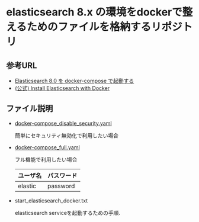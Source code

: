 # elasticsearch 8.x の環境をdockerで整えるためのファイルを格納するリポジトリ

## 参考URL

- [Elasticsearch 8.0 を docker-compose で起動する][1]
- [(公式) Install Elasticsearch with Docker][2]

## ファイル説明

- [docker-compose\_disable\_security.yaml](docker-compose_disable_security.yaml)

    簡単にセキュリティ無効化で利用したい場合

- [docker-compose\_full.yaml](docker-compose_full.yaml)

    フル機能で利用したい場合

    |ユーザ名|パスワード|
    |:---|:---|
    |elastic|password|

- start\_elasticsearch\_docker.txt

    elasticsearch serviceを起動するための手順.

[1]: https://zenn.dev/fujimotoshinji/scraps/4fb4616976ee00 "Elasticsearch 8.0 を docker-compose で起動する"
[2]: https://www.elastic.co/guide/en/elasticsearch/reference/8.0/docker.html "(公式) Install Elasticsearch with Docker"
